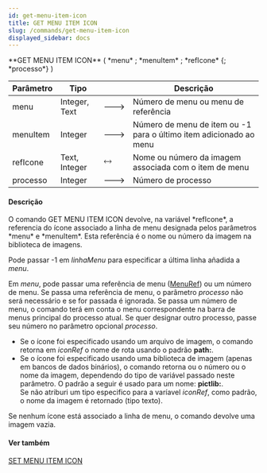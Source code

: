 ```yaml
---
id: get-menu-item-icon
title: GET MENU ITEM ICON
slug: /commands/get-menu-item-icon
displayed_sidebar: docs
---
```


<!--REF #_command_.GET MENU ITEM ICON.Syntax-->**GET MENU ITEM ICON** ( *menu* ; *menuItem* ; *refIcone* {; *processo*} )<!-- END REF-->
<!--REF #_command_.GET MENU ITEM ICON.Params-->
| Parâmetro | Tipo |  | Descrição |
| --- | --- | --- | --- |
| menu | Integer, Text | &#x1F852; | Número de menu ou menu de referência |
| menuItem | Integer | &#x1F852; | Número de menu de item ou -1 para o último item adicionado ao menu |
| refIcone | Text, Integer | &#x1F858; | Nome ou número da imagem associada com o item de menu |
| processo | Integer | &#x1F852; | Número de processo |

<!-- END REF-->

#### Descrição 

<!--REF #_command_.GET MENU ITEM ICON.Summary-->O comando GET MENU ITEM ICON devolve, na variável *refIcone*, a referencia do ícone associado a linha de menu designada pelos parâmetros *menu* e *menuItem*.<!-- END REF--> Esta referência é o nome ou número da imagem na biblioteca de imagens.

Pode passar -1 em *linhaMenu* para especificar a última linha añadida a *menu*.

Em *menu*, pode passar uma referência de menu ([MenuRef](# "Unique ID (16-character alphanumeric) of a menu")) ou um número de menu. Se passa uma referência de menu, o parâmetro *processo* não será necessário e se for passada é ignorada. Se passa um número de menu, o comando terá em conta o menu correspondente na barra de menus principal do processo atual. Se quer designar outro processo, passe seu número no parâmetro opcional *processo*.

* Se o ícone foi especificado usando um arquivo de imagem, o comando retorna em *iconRef* o nome de rota usando o padrão **path:<filesystem path>**.
* Se o ícone foi especificado usando uma biblioteca de imagem (apenas em bancos de dados binários), o comando retorna ou o número ou o nome da imagem, dependendo do tipo de variável passado neste parâmetro. O padrão a seguir é usado para um nome: **pictlib:<name>**.  
Se não atriburi um tipo especifico para a varíavel *iconRef*, como padrão, o nome da imagem é retornado (tipo texto).

Se nenhum ícone está associado a linha de menu, o comando devolve uma imagem vazia.

#### Ver também 

[SET MENU ITEM ICON](set-menu-item-icon.md)  